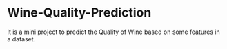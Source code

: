 # Wine-Quality-Prediction
It is a mini project to predict the Quality of Wine based on some features in a dataset.
